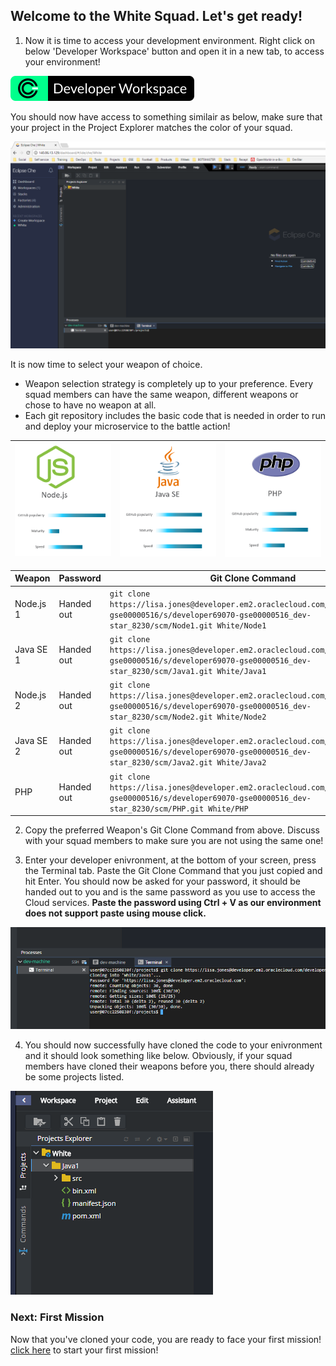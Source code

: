 ## Welcome to the White Squad. Let's get ready! ##

1. Now it is time to access your development environment. Right click on below 'Developer Workspace' button and open it in a new tab, to access your environment! 

[![dev](codenvy-contribute.svg)](http://140.86.33.254/dashboard/#/ide/che/White)

You should now have access to something similair as below, make sure that your project in the Project Explorer matches the color of your squad.

![env](../images/che_welcome.PNG)

It is now time to select your weapon of choice.

+ Weapon selection strategy is completely up to your preference. Every squad members can have the same weapon, different weapons or chose to have no weapon at all.
+ Each git repository includes the basic code that is needed in order to run and deploy your microservice to the battle action!

| [![Node](nodejs.png)](White.md) | [![Java](javase.png)](White.md) | [![PHP](php.png)](White.md) |
|:---:|:---:|:---:|

| Weapon        | Password     | Git Clone Command  |
| ------------- |-------------| -----|
| Node.js 1      | Handed out | ``` git clone https://lisa.jones@developer.em2.oraclecloud.com/developer69070-gse00000516/s/developer69070-gse00000516_dev-star_8230/scm/Node1.git White/Node1 ``` |
| Java SE 1     | Handed out      |   ``` git clone https://lisa.jones@developer.em2.oraclecloud.com/developer69070-gse00000516/s/developer69070-gse00000516_dev-star_8230/scm/Java1.git White/Java1 ``` |
| Node.js 2    | Handed out | ``` git clone https://lisa.jones@developer.em2.oraclecloud.com/developer69070-gse00000516/s/developer69070-gse00000516_dev-star_8230/scm/Node2.git White/Node2 ``` |
| Java SE 2    | Handed out      |   ``` git clone https://lisa.jones@developer.em2.oraclecloud.com/developer69070-gse00000516/s/developer69070-gse00000516_dev-star_8230/scm/Java2.git White/Java2 ``` |
| PHP | Handed out      |  ``` git clone https://lisa.jones@developer.em2.oraclecloud.com/developer69070-gse00000516/s/developer69070-gse00000516_dev-star_8230/scm/PHP.git White/PHP ``` |

2. Copy the preferred Weapon's Git Clone Command from above. Discuss with your squad members to make sure you are not using the same one! 

3. Enter your developer enivronment, at the bottom of your screen, press the Terminal tab. Paste the Git Clone Command that you just copied and hit Enter. You should now be asked for your password, it should be handed out to you and is the same password as you use to access the Cloud services. **Paste the password using Ctrl + V as our environment does not support paste using mouse click.**

![clone](../images/che_clone.PNG)

4. You should now successfully have cloned the code to your enivronment and it should look something like below. Obviously, if your squad members have cloned their weapons before you, there should already be some projects listed.

![clone](../images/che_project.PNG)

### Next: First Mission ###				
Now that you've cloned your code, you are ready to face your first mission! [click here](../missions/deploy.md) to start your first mission!
